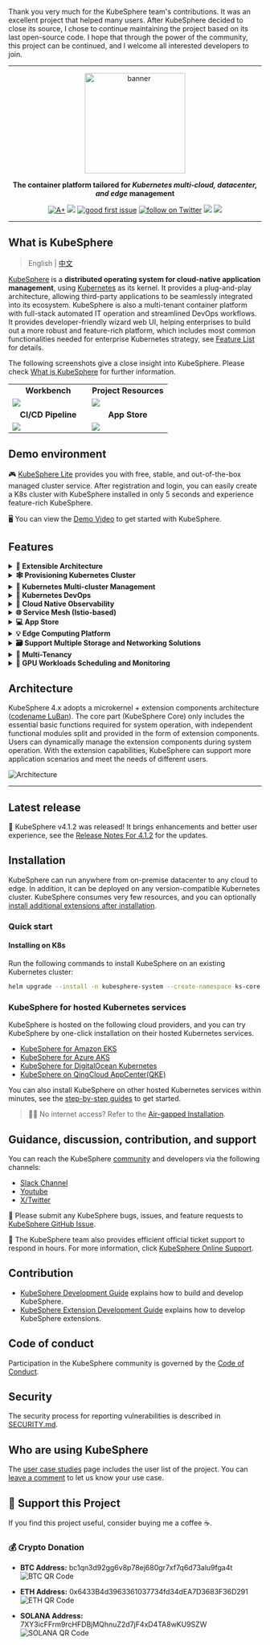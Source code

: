 Thank you very much for the KubeSphere team's contributions. It was an excellent project that helped many users. After KubeSphere decided to close its source, I chose to continue maintaining the project based on its last open-source code. I hope that through the power of the community, this project can be continued, and I welcome all interested developers to join.

----

<p align="center">
<a href="https://kubesphere.io/"><img src="docs/images/kubesphere-icon.gif" alt="banner" width="200px"></a>
</p>

<p align="center">
<b>The container platform tailored for <i>Kubernetes multi-cloud, datacenter, and edge</i> management</b>
</p>

<p align=center>
<a href="https://goreportcard.com/report/github.com/kubesphere/kubesphere"><img src="https://goreportcard.com/badge/github.com/kubesphere/kubesphere" alt="A+"></a>
<a href="https://hub.docker.com/r/kubesphere/ks-installer"><img src="https://img.shields.io/docker/pulls/kubesphere/ks-installer"></a>
<a href="https://github.com/kubesphere/kubesphere/issues?q=is%3Aissue+is%3Aopen+sort%3Aupdated-desc+label%3A%22good+first+issue%22"><img src="https://img.shields.io/github/issues/kubesphere/kubesphere/good%20first%20issue?logo=github" alt="good first issue"></a>
<a href="https://twitter.com/intent/follow?screen_name=KubeSphere"><img src="https://img.shields.io/twitter/follow/KubeSphere?style=social" alt="follow on Twitter"></a>
<a href="https://join.slack.com/t/kubesphere/shared_invite/zt-2b4t6rdb4-ico_4UJzCln_S2c1pcrIpQ"><img src="https://img.shields.io/badge/Slack-2000%2B-blueviolet?logo=slack&amp;logoColor=white"></a>
<a href="https://www.youtube.com/channel/UCyTdUQUYjf7XLjxECx63Hpw"><img src="https://img.shields.io/youtube/channel/subscribers/UCyTdUQUYjf7XLjxECx63Hpw?style=social"></a>
</p>


----

## What is KubeSphere

> English | [中文](README_zh.md)

[KubeSphere](https://kubesphere.io/) is a **distributed operating system for cloud-native application management**,
using [Kubernetes](https://kubernetes.io) as its kernel. It provides a plug-and-play architecture, allowing third-party
applications to be seamlessly integrated into its ecosystem. KubeSphere is also a multi-tenant container platform with
full-stack automated IT operation and streamlined DevOps workflows. It provides developer-friendly wizard web UI,
helping enterprises to build out a more robust and feature-rich platform, which includes most common functionalities
needed for enterprise Kubernetes strategy, see [Feature List](#features) for details.

The following screenshots give a close insight into KubeSphere. Please
check [What is KubeSphere](https://kubesphere.io/docs/introduction/what-is-kubesphere/) for further information.

<table>
  <tr>
      <td width="50%" align="center"><b>Workbench</b></td>
      <td width="50%" align="center"><b>Project Resources</b></td>
  </tr>
  <tr>
     <td><img src="docs/images/console.png"/></td>
     <td><img src="docs/images/project.png"/></td>
  </tr>
  <tr>
      <td width="50%" align="center"><b>CI/CD Pipeline</b></td>
      <td width="50%" align="center"><b>App Store</b></td>
  </tr>
  <tr>
     <td><img src="docs/images/cicd.png"/></td>
     <td><img src="docs/images/app-store.png"/></td>
  </tr>
</table>

## Demo environment

🎮 [KubeSphere Lite](https://kubesphere.cloud/en/console/managed-cluster/) provides you with free, stable, and
out-of-the-box managed cluster service. After registration and login, you can easily create a K8s cluster with
KubeSphere installed in only 5 seconds and experience feature-rich KubeSphere.

🖥 You can view the [Demo Video](https://youtu.be/YxZ1YUv0CYs) to get started with KubeSphere.

## Features

<details>
<summary><b>🧩 Extensible Architecture</b></summary>  
Designed for flexibility, supporting plugin-based extensions and seamless integrations. Easily customize and expand functionalities to meet evolving needs. <a href="https://kubesphere.io/docs/v4.1/01-intro/02-architecture/">Learn more</a>.  
</details>

<details>
  <summary><b>🕸 Provisioning Kubernetes Cluster</b></summary>
  Support deploy Kubernetes on any infrastructure, support online and air-gapped installation. <a href="https://kubesphere.io/docs/v4.1/03-installation-and-upgrade/02-install-kubesphere/">Learn more</a>.
  </details>

<details>
  <summary><b>🔗 Kubernetes Multi-cluster Management</b></summary>
  Provide a centralized control plane to manage multiple Kubernetes clusters, and support the ability to propagate an app to multiple K8s clusters across different cloud providers.
  </details>

<details>
  <summary><b>🤖 Kubernetes DevOps</b></summary>
  Provide GitOps-based CD solutions and use Argo CD to provide the underlying support, collecting CD status information in real time. With the mainstream CI engine Jenkins integrated, DevOps has never been easier. <a href="https://kubesphere.io/docs/v4.1/11-use-extensions/01-devops/01-overview/">Learn more</a>.
  </details>

<details>
  <summary><b>🔎 Cloud Native Observability</b></summary>
  Multi-dimensional monitoring, events and auditing logs are supported; multi-tenant log query and collection, alerting and notification are built-in. <a href="https://kubesphere.io/docs/v4.1/11-use-extensions/05-observability-platform/">Learn more</a>.
  </details>

<details>
  <summary><b>🌐 Service Mesh (Istio-based)</b></summary>
  Provide fine-grained traffic management, observability and tracing for distributed microservice applications, provides visualization for traffic topology. <a href="https://kubesphere.io/docs/v4.1/11-use-extensions/03-service-mesh/">Learn more</a>.
  </details>

<details>
  <summary><b>💻 App Store</b></summary>
  Provide an App Store for Helm-based applications, and offer application lifecycle management on Kubernetes platform. <a href="https://kubesphere.io/docs/v4.1/11-use-extensions/02-app-store/02-app-management/">Learn more</a>.
  </details>

<details>
  <summary><b>💡 Edge Computing Platform</b></summary>
  KubeSphere integrates <a href="https://kubeedge.io/en/">KubeEdge</a> to enable users to deploy applications on the edge devices and view logs and monitoring metrics of them on the console. <a href="https://kubesphere.io/docs/v4.1/11-use-extensions/17-kubeedge/">Learn more</a>.
  </details>

<details>
  <summary><b>🗃 Support Multiple Storage and Networking Solutions</b></summary>
  <li>Support GlusterFS, CephRBD, NFS, LocalPV solutions, and provide CSI plugins to consume storage from multiple cloud providers.</li><li>Provide Load Balancer Implementation <a href="https://github.com/kubesphere/openelb">OpenELB</a> for Kubernetes in bare-metal, edge, and virtualization.</li><li> Provides network policy and Pod IP pools management, support Calico, Flannel, Kube-OVN</li>.</li>.
  </details>

<details>
<summary><b>🏢 Multi-Tenancy</b></summary>  
Isolated workspaces with role-based access control ensure secure resource sharing across multiple tenants. Supports fine-grained permissions and quota management. <a href="https://kubesphere.io/docs/v4.1/08-workspace-management/">Learn more</a>.  
</details>

<details>
  <summary><b>🧠 GPU Workloads Scheduling and Monitoring</b></summary>
  Create GPU workloads on the GUI, schedule GPU resources, and manage GPU resource quotas by tenant.
  </details>

## Architecture

KubeSphere 4.x adopts a microkernel + extension components architecture ([codename LuBan](https://kubesphere.io/docs/v4.1/01-intro/01-introduction/)). The core part (KubeSphere Core) only includes the essential basic functions required for system operation, with independent functional modules split and provided in the form of extension components. Users can dynamically manage the extension components during system operation. With the extension capabilities, KubeSphere can support more application scenarios and meet the needs of different users.

![Architecture](docs/images/architecture.png)

----

## Latest release

🎉 KubeSphere v4.1.2 was released! It brings enhancements and better user experience, see
the [Release Notes For 4.1.2](https://kubesphere.io/docs/v4.1/20-release-notes/release-v412/) for the updates.

## Installation

KubeSphere can run anywhere from on-premise datacenter to any cloud to edge. In addition, it can be deployed on any
version-compatible Kubernetes cluster. KubeSphere consumes very few resources, and you can
optionally [install additional extensions after installation](https://kubesphere.io/docs/v4.1/02-quickstart/03-install-an-extension/).

### Quick start

#### Installing on K8s

Run the following commands to install KubeSphere on an existing Kubernetes cluster:

```bash
helm upgrade --install -n kubesphere-system --create-namespace ks-core https://charts.kubesphere.io/main/ks-core-1.1.3.tgz --debug --wait
```

### KubeSphere for hosted Kubernetes services

KubeSphere is hosted on the following cloud providers, and you can try KubeSphere by one-click installation on their
hosted Kubernetes services.

- [KubeSphere for Amazon EKS](https://aws.amazon.com/quickstart/architecture/qingcloud-kubesphere/)
- [KubeSphere for Azure AKS](https://market.azure.cn/marketplace/apps/qingcloud.kubesphere)
- [KubeSphere for DigitalOcean Kubernetes](https://marketplace.digitalocean.com/apps/kubesphere)
- [KubeSphere on QingCloud AppCenter(QKE)](https://www.qingcloud.com/products/kubesphereqke)

You can also install KubeSphere on other hosted Kubernetes services within minutes, see
the [step-by-step guides](https://kubesphere.io/docs/v4.1/02-quickstart/01-install-kubesphere/) to get started.

> 👨‍💻 No internet access? Refer to
> the [Air-gapped Installation](https://kubesphere.io/docs/v4.1/03-installation-and-upgrade/02-install-kubesphere/04-offline-installation/).

## Guidance, discussion, contribution, and support

You can reach the KubeSphere [community](https://github.com/kubesphere/community) and developers via the following
channels:

- [Slack Channel](https://join.slack.com/t/kubesphere/shared_invite/zt-2b4t6rdb4-ico_4UJzCln_S2c1pcrIpQ)
- [Youtube](https://www.youtube.com/channel/UCyTdUQUYjf7XLjxECx63Hpw)
- [X/Twitter](https://x.com/KubeSphere)

:hugs: Please submit any KubeSphere bugs, issues, and feature requests
to [KubeSphere GitHub Issue](https://github.com/kubesphere/kubesphere/issues).

:heart_decoration: The KubeSphere team also provides efficient official ticket support to respond in hours. For more
information, click [KubeSphere Online Support](https://kubesphere.cloud/en/ticket/).

## Contribution

- [KubeSphere Development Guide](https://github.com/kubesphere/community/tree/master/developer-guide/development)
  explains how to build and develop KubeSphere.
- [KubeSphere Extension Development Guide](https://dev-guide.kubesphere.io/extension-dev-guide/en/) explains how to
  develop KubeSphere extensions.

## Code of conduct

Participation in the KubeSphere community is governed by
the [Code of Conduct](https://github.com/kubesphere/community/blob/master/code-of-conduct.md).

## Security

The security process for reporting vulnerabilities is described in [SECURITY.md](./SECURITY.md).

## Who are using KubeSphere

The [user case studies](https://kubesphere.io/case/) page includes the user list of the project. You
can [leave a comment](https://github.com/kubesphere/kubesphere/issues/4123) to let us know your use case.

## 💖 Support this Project  

If you find this project useful, consider buying me a coffee ☕️.  

### 💰 Crypto Donation  

- **BTC Address:** bc1qn3d92gg6v8p78ej680gr7xf7q6d73alu9fga4t
  ![BTC QR Code](./donation/btc.png)  

- **ETH Address:** 0x6433B4d3963361037734fd34dEA7D3683F36D291
  ![ETH QR Code](./donation/eth.png)  

- **SOLANA Address:** 7XY3icFFrm9rcHFDBjMQhnuZ2d7jF4xD4TA8wKU9SZW
  ![SOLANA QR Code](./donation/sol.png)  

